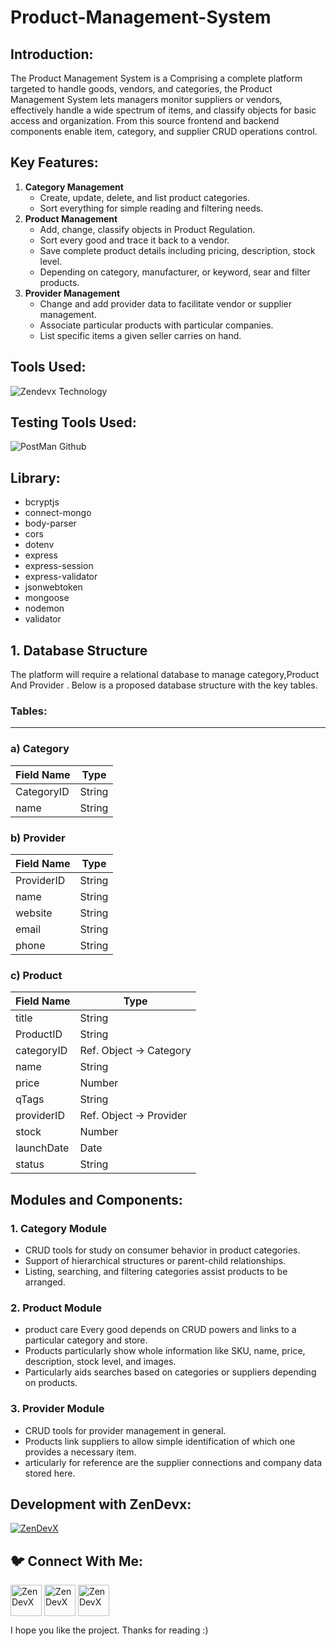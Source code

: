 <h1 align="left">Product-Management-System</h1>
<h2 align="left">Introduction:</h2>

The Product Management System is a Comprising a complete platform targeted to handle goods, vendors, and categories, the Product Management System lets managers monitor suppliers or vendors, effectively handle a wide spectrum of items, and classify objects for basic access and organization. From this source frontend and backend components enable item, category, and supplier CRUD operations control.

<h2 align="left">Key Features:</h2>

1. **Category Management**
    - Create, update, delete, and list product categories.
    - Sort everything for simple reading and filtering needs.
2. **Product Management**
    - Add, change, classify objects in Product Regulation.
    - Sort every good and trace it back to a vendor.
    - Save complete product details including pricing, description, stock level.
    - Depending on category, manufacturer, or keyword, sear and filter products.
3. **Provider Management**
    - Change and add provider data to facilitate vendor or supplier management.
    - Associate particular products with particular companies.
    - List specific items a given seller carries on hand.
<h2 align="left">Tools Used:</h2>

![Zendevx Technology](https://github.com/user-attachments/assets/36c979fe-929e-44a4-8958-9c15dc466e35)

<h2 align="left">Testing Tools Used:</h2>

![PostMan Github](https://github.com/user-attachments/assets/3381c639-715f-40b9-85d3-08384553ee12)


<h2 align="left">Library:</h2>

- bcryptjs
- connect-mongo
- body-parser
- cors
- dotenv
- express
- express-session
- express-validator
- jsonwebtoken
- mongoose
- nodemon
- validator

<h2 align="left">1. Database Structure</h2>

The platform will require a relational database to manage category,Product And Provider . Below is a proposed database structure with the key tables.

### **Tables**:

---

### a) Category

| **Field Name** | **Type** |
| --- | --- |
| CategoryID | String |
| name | String |

### b) **Provider**

| **Field Name** | **Type** |
| --- | --- |
| ProviderID | String |
| name | String |
| website | String |
| email | String |
| phone | String |

### c) **Product**

| **Field Name** | **Type** |
| --- | --- |
| title | String |
| ProductID | String |
| categoryID | Ref. Object → Category |
| name | String |
| price | Number |
| qTags | String |
| providerID | Ref. Object → Provider |
| stock | Number |
| launchDate | Date |
| status | String |



<h2 align="left">Modules and Components:</h2>



### 1. **Category Module**

- CRUD tools for study on consumer behavior in product categories.
- Support of hierarchical structures or parent-child relationships.
- Listing, searching, and filtering categories assist products to be arranged.

### 2. **Product Module**

- product care Every good depends on CRUD powers and links to a particular category and store.
- Products particularly show whole information like SKU, name, price, description, stock level, and images.
- Particularly aids searches based on categories or suppliers depending on products.

### 3. **Provider Module**

- CRUD tools for provider management in general.
- Products link suppliers to allow simple identification of which one provides a necessary item.
- articularly for reference are the supplier connections and company data stored here.
<h2 align="left">Development with ZenDevx:</h2>

<a href="https://www.zendevx.com/" target="blank"><img align="center" src="https://github.com/user-attachments/assets/7dd7220f-e83c-4490-9ac2-beab3bcf8c35" alt="ZenDevX" height="auto" width="auto" /></a>


<h2 align="left">🐦 Connect With Me:</h2>

<a href="https://www.linkedin.com/company/zendevx/" target="blank"><img align="center" src="https://github.com/user-attachments/assets/9a6080ca-4265-43e5-8652-9454651970a9" alt="ZenDevX" height="50" width="50" /></a>
<a href="https://www.youtube.com/@zendevx" target="blank"><img align="center" src="https://github.com/user-attachments/assets/1beefdd6-fa17-49c9-bde7-e8f30f539b96" alt="ZenDevX" height="50" width="50" /></a>
<a href="#" target="blank"><img align="center" src="https://github.com/user-attachments/assets/f1eeb865-3d23-407a-9a2b-d76b4e85c6dd" alt="ZenDevX" height="50" width="50" /></a>

I hope you like the project. Thanks for reading :)
